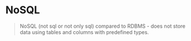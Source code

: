 # NoSQL

> NoSQL (not sql or not only sql) compared to RDBMS - does not store data using tables and columns with predefined types.
